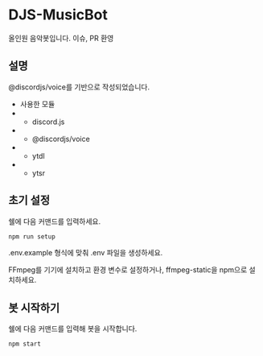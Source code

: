 # DJS-MusicBot

올인원 음악봇입니다. 이슈, PR 환영

## 설명

@discordjs/voice를 기반으로 작성되었습니다.

- 사용한 모듈
- - discord.js
- - @discordjs/voice
- - ytdl
- - ytsr

## 초기 설정

쉘에 다음 커맨드를 입력하세요.

```sh
npm run setup
```

.env.example 형식에 맞춰 .env 파일을 생성하세요.

FFmpeg를 기기에 설치하고 환경 변수로 설정하거나, ffmpeg-static을 npm으로 설치하세요.

## 봇 시작하기

쉘에 다음 커맨드를 입력해 봇을 시작합니다.

```js
npm start
```